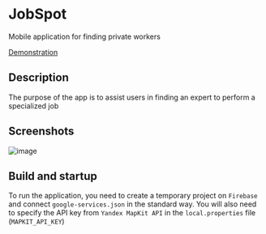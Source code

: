 # JobSpot
Mobile application for finding private workers

[Demonstration](https://i.imgur.com/lGrHbW8.gif "Демонстрация")

## Description
The purpose of the app is to assist users in finding an expert to perform a specialized job

## Screenshots
![image](https://user-images.githubusercontent.com/55300023/235253931-b8f05af9-ff16-44d8-8ab7-e35064a37028.png)

## Build and startup
To run the application, you need to create a temporary project on `Firebase` and connect `google-services.json` in the standard way. You will also need to specify the API key from `Yandex MapKit API` in the `local.properties` file (`MAPKIT_API_KEY`)
